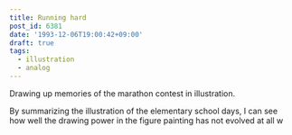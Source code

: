 ```yaml
---
title: Running hard
post_id: 6381
date: '1993-12-06T19:00:42+09:00'
draft: true
tags:
  - illustration
  - analog
---
```


Drawing up memories of the marathon contest in illustration.

By summarizing the illustration of the elementary school days, I can see how well the drawing power in the figure painting has not evolved at all w
